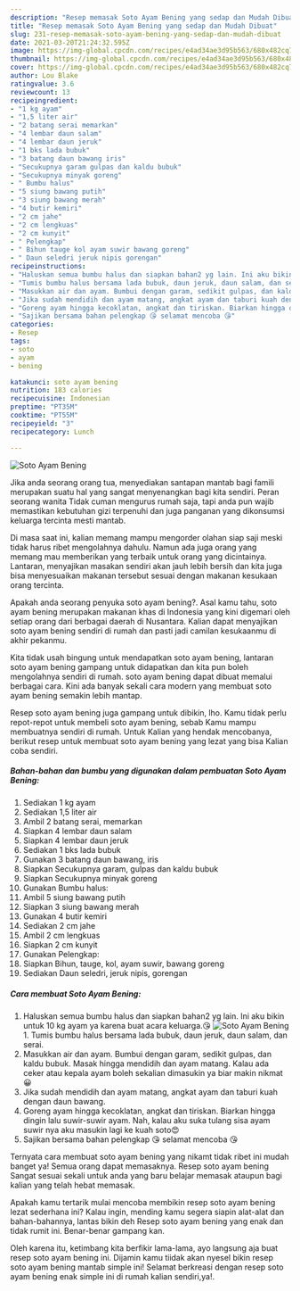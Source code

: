 ```yaml
---
description: "Resep memasak Soto Ayam Bening yang sedap dan Mudah Dibuat"
title: "Resep memasak Soto Ayam Bening yang sedap dan Mudah Dibuat"
slug: 231-resep-memasak-soto-ayam-bening-yang-sedap-dan-mudah-dibuat
date: 2021-03-20T21:24:32.595Z
image: https://img-global.cpcdn.com/recipes/e4ad34ae3d95b563/680x482cq70/soto-ayam-bening-foto-resep-utama.jpg
thumbnail: https://img-global.cpcdn.com/recipes/e4ad34ae3d95b563/680x482cq70/soto-ayam-bening-foto-resep-utama.jpg
cover: https://img-global.cpcdn.com/recipes/e4ad34ae3d95b563/680x482cq70/soto-ayam-bening-foto-resep-utama.jpg
author: Lou Blake
ratingvalue: 3.6
reviewcount: 13
recipeingredient:
- "1 kg ayam"
- "1,5 liter air"
- "2 batang serai memarkan"
- "4 lembar daun salam"
- "4 lembar daun jeruk"
- "1 bks lada bubuk"
- "3 batang daun bawang iris"
- "Secukupnya garam gulpas dan kaldu bubuk"
- "Secukupnya minyak goreng"
- " Bumbu halus"
- "5 siung bawang putih"
- "3 siung bawang merah"
- "4 butir kemiri"
- "2 cm jahe"
- "2 cm lengkuas"
- "2 cm kunyit"
- " Pelengkap"
- " Bihun tauge kol ayam suwir bawang goreng"
- " Daun seledri jeruk nipis gorengan"
recipeinstructions:
- "Haluskan semua bumbu halus dan siapkan bahan2 yg lain. Ini aku bikin untuk 10 kg ayam ya karena buat acara keluarga.😘"
- "Tumis bumbu halus bersama lada bubuk, daun jeruk, daun salam, dan serai."
- "Masukkan air dan ayam. Bumbui dengan garam, sedikit gulpas, dan kaldu bubuk. Masak hingga mendidih dan ayam matang. Kalau ada ceker atau kepala ayam boleh sekalian dimasukin ya biar makin nikmat😀"
- "Jika sudah mendidih dan ayam matang, angkat ayam dan taburi kuah dengan daun bawang."
- "Goreng ayam hingga kecoklatan, angkat dan tiriskan. Biarkan hingga dingin lalu suwir-suwir ayam. Nah, kalau aku suka tulang sisa ayam suwir nya aku masukin lagi ke kuah soto😍"
- "Sajikan bersama bahan pelengkap 😘 selamat mencoba 😘"
categories:
- Resep
tags:
- soto
- ayam
- bening

katakunci: soto ayam bening 
nutrition: 183 calories
recipecuisine: Indonesian
preptime: "PT35M"
cooktime: "PT55M"
recipeyield: "3"
recipecategory: Lunch

---
```



![Soto Ayam Bening](https://img-global.cpcdn.com/recipes/e4ad34ae3d95b563/680x482cq70/soto-ayam-bening-foto-resep-utama.jpg)

Jika anda seorang orang tua, menyediakan santapan mantab bagi famili merupakan suatu hal yang sangat menyenangkan bagi kita sendiri. Peran seorang  wanita Tidak cuman mengurus rumah saja, tapi anda pun wajib memastikan kebutuhan gizi terpenuhi dan juga panganan yang dikonsumsi keluarga tercinta mesti mantab.

Di masa  saat ini, kalian memang mampu mengorder olahan siap saji meski tidak harus ribet mengolahnya dahulu. Namun ada juga orang yang memang mau memberikan yang terbaik untuk orang yang dicintainya. Lantaran, menyajikan masakan sendiri akan jauh lebih bersih dan kita juga bisa menyesuaikan makanan tersebut sesuai dengan makanan kesukaan orang tercinta. 



Apakah anda seorang penyuka soto ayam bening?. Asal kamu tahu, soto ayam bening merupakan makanan khas di Indonesia yang kini digemari oleh setiap orang dari berbagai daerah di Nusantara. Kalian dapat menyajikan soto ayam bening sendiri di rumah dan pasti jadi camilan kesukaanmu di akhir pekanmu.

Kita tidak usah bingung untuk mendapatkan soto ayam bening, lantaran soto ayam bening gampang untuk didapatkan dan kita pun boleh mengolahnya sendiri di rumah. soto ayam bening dapat dibuat memalui berbagai cara. Kini ada banyak sekali cara modern yang membuat soto ayam bening semakin lebih mantap.

Resep soto ayam bening juga gampang untuk dibikin, lho. Kamu tidak perlu repot-repot untuk membeli soto ayam bening, sebab Kamu mampu membuatnya sendiri di rumah. Untuk Kalian yang hendak mencobanya, berikut resep untuk membuat soto ayam bening yang lezat yang bisa Kalian coba sendiri.

<!--inarticleads1-->

##### Bahan-bahan dan bumbu yang digunakan dalam pembuatan Soto Ayam Bening:

1. Sediakan 1 kg ayam
1. Sediakan 1,5 liter air
1. Ambil 2 batang serai, memarkan
1. Siapkan 4 lembar daun salam
1. Siapkan 4 lembar daun jeruk
1. Sediakan 1 bks lada bubuk
1. Gunakan 3 batang daun bawang, iris
1. Siapkan Secukupnya garam, gulpas dan kaldu bubuk
1. Siapkan Secukupnya minyak goreng
1. Gunakan  Bumbu halus:
1. Ambil 5 siung bawang putih
1. Siapkan 3 siung bawang merah
1. Gunakan 4 butir kemiri
1. Sediakan 2 cm jahe
1. Ambil 2 cm lengkuas
1. Siapkan 2 cm kunyit
1. Gunakan  Pelengkap:
1. Siapkan  Bihun, tauge, kol, ayam suwir, bawang goreng
1. Sediakan  Daun seledri, jeruk nipis, gorengan




<!--inarticleads2-->

##### Cara membuat Soto Ayam Bening:

1. Haluskan semua bumbu halus dan siapkan bahan2 yg lain. Ini aku bikin untuk 10 kg ayam ya karena buat acara keluarga.😘
<img src="https://img-global.cpcdn.com/steps/994112c39844c47a/160x128cq70/soto-ayam-bening-langkah-memasak-1-foto.jpg" alt="Soto Ayam Bening">1. Tumis bumbu halus bersama lada bubuk, daun jeruk, daun salam, dan serai.
1. Masukkan air dan ayam. Bumbui dengan garam, sedikit gulpas, dan kaldu bubuk. Masak hingga mendidih dan ayam matang. Kalau ada ceker atau kepala ayam boleh sekalian dimasukin ya biar makin nikmat😀
1. Jika sudah mendidih dan ayam matang, angkat ayam dan taburi kuah dengan daun bawang.
1. Goreng ayam hingga kecoklatan, angkat dan tiriskan. Biarkan hingga dingin lalu suwir-suwir ayam. Nah, kalau aku suka tulang sisa ayam suwir nya aku masukin lagi ke kuah soto😍
1. Sajikan bersama bahan pelengkap 😘 selamat mencoba 😘




Ternyata cara membuat soto ayam bening yang nikamt tidak ribet ini mudah banget ya! Semua orang dapat memasaknya. Resep soto ayam bening Sangat sesuai sekali untuk anda yang baru belajar memasak ataupun bagi kalian yang telah hebat memasak.

Apakah kamu tertarik mulai mencoba membikin resep soto ayam bening lezat sederhana ini? Kalau ingin, mending kamu segera siapin alat-alat dan bahan-bahannya, lantas bikin deh Resep soto ayam bening yang enak dan tidak rumit ini. Benar-benar gampang kan. 

Oleh karena itu, ketimbang kita berfikir lama-lama, ayo langsung aja buat resep soto ayam bening ini. Dijamin kamu tiidak akan nyesel bikin resep soto ayam bening mantab simple ini! Selamat berkreasi dengan resep soto ayam bening enak simple ini di rumah kalian sendiri,ya!.

